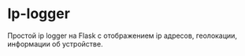 # Ip-logger
Простой ip logger на Flask с отображением ip адресов, геолокации, информации об устройстве.
